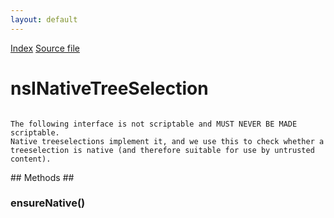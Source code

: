 ```yaml
---
layout: default
---
```

<div id='links'><a href="../index.html">Index</a>
<a href="http://dxr.mozilla.org/mozilla-central/source/layout/xul/tree/nsITreeSelection.idl">Source file</a>
</div>

# nsINativeTreeSelection #
<code>  
The following interface is not scriptable and MUST NEVER BE MADE scriptable.  
Native treeselections implement it, and we use this to check whether a  
treeselection is native (and therefore suitable for use by untrusted content).  
  
</code>
## Methods ##

### ensureNative() ###
